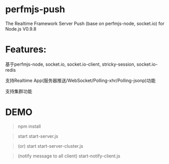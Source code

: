 perfmjs-push
=======
The Realtime Framework Server Push (base on perfmjs-node, socket.io) for Node.js  V0.9.8

Features:
=======
基于perfmjs-node, socket.io, socket.io-client, stricky-session, socket.io-redis

支持Realtime App(服务器推送/WebSocket/Polling-xhr/Polling-jsonp)功能

支持集群功能

DEMO
=======
>npm install

>start start-server.js

>(or) start start-server-cluster.js

>(notify message to all client) start-notify-client.js
